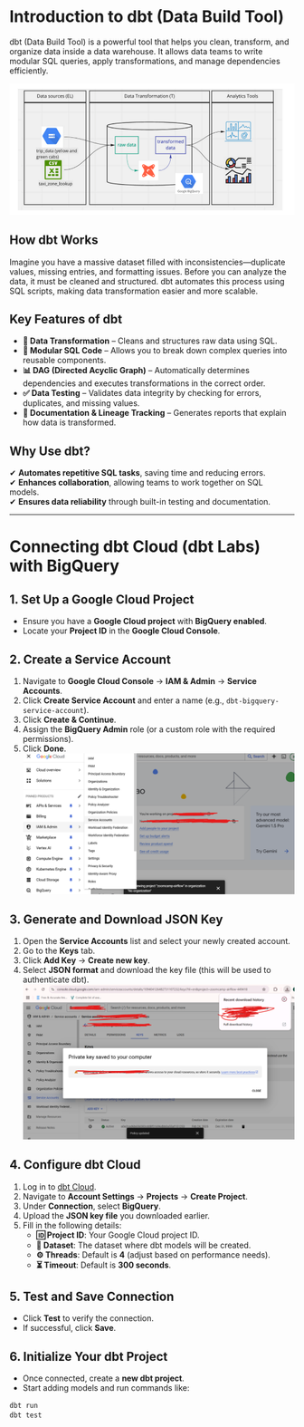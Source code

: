 # **Introduction to dbt (Data Build Tool)**  
dbt (Data Build Tool) is a powerful tool that helps you clean, transform, and organize data inside a data warehouse. It allows data teams to write modular SQL queries, apply transformations, and manage dependencies efficiently.  

![dbt Workflow](https://github.com/Yaxin12/dbt_demo/blob/main/image/1.png)  

## **How dbt Works**  
Imagine you have a massive dataset filled with inconsistencies—duplicate values, missing entries, and formatting issues. Before you can analyze the data, it must be cleaned and structured. dbt automates this process using SQL scripts, making data transformation easier and more scalable.  

## **Key Features of dbt**  
- **🔄 Data Transformation** – Cleans and structures raw data using SQL.  
- **📂 Modular SQL Code** – Allows you to break down complex queries into reusable components.  
- **📊 DAG (Directed Acyclic Graph)** – Automatically determines dependencies and executes transformations in the correct order.  
- **✅ Data Testing** – Validates data integrity by checking for errors, duplicates, and missing values.  
- **📖 Documentation & Lineage Tracking** – Generates reports that explain how data is transformed.  

## **Why Use dbt?**  
✔ **Automates repetitive SQL tasks**, saving time and reducing errors.  
✔ **Enhances collaboration**, allowing teams to work together on SQL models.  
✔ **Ensures data reliability** through built-in testing and documentation.  

---

# **Connecting dbt Cloud (dbt Labs) with BigQuery**  

## **1. Set Up a Google Cloud Project**  
- Ensure you have a **Google Cloud project** with **BigQuery enabled**.  
- Locate your **Project ID** in the **Google Cloud Console**.  
 
## **2. Create a Service Account**  
1. Navigate to **Google Cloud Console** → **IAM & Admin** → **Service Accounts**.  
2. Click **Create Service Account** and enter a name (e.g., `dbt-bigquery-service-account`).  
3. Click **Create & Continue**.  
4. Assign the **BigQuery Admin** role (or a custom role with the required permissions).  
5. Click **Done**.  
![GCP Workflow](https://github.com/Yaxin12/dbt_demo/blob/main/image/3.png) 

## **3. Generate and Download JSON Key**  
1. Open the **Service Accounts** list and select your newly created account.  
2. Go to the **Keys** tab.  
3. Click **Add Key** → **Create new key**.  
4. Select **JSON format** and download the key file (this will be used to authenticate dbt).  
![dbt Workflow](https://github.com/Yaxin12/dbt_demo/blob/main/image/5.png) 

## **4. Configure dbt Cloud**  
1. Log in to [dbt Cloud](https://cloud.getdbt.com/).  
2. Navigate to **Account Settings** → **Projects** → **Create Project**.  
3. Under **Connection**, select **BigQuery**.  
4. Upload the **JSON key file** you downloaded earlier.  
5. Fill in the following details:  
   - **🆔 Project ID**: Your Google Cloud project ID.  
   - **📂 Dataset**: The dataset where dbt models will be created.  
   - **⚙️ Threads**: Default is **4** (adjust based on performance needs).  
   - **⏳ Timeout**: Default is **300 seconds**.  

## **5. Test and Save Connection**  
- Click **Test** to verify the connection.  
- If successful, click **Save**.  

## **6. Initialize Your dbt Project**  
- Once connected, create a **new dbt project**.  
- Start adding models and run commands like:  

```sh
dbt run
dbt test
